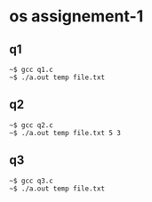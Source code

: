 # os assignement-1

## q1

```
~$ gcc q1.c 
~$ ./a.out temp file.txt
```

## q2

```
~$ gcc q2.c
~$ ./a.out temp file.txt 5 3
```

## q3

```
~$ gcc q3.c
~$ ./a.out temp file.txt
```
